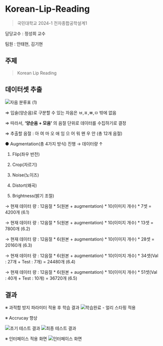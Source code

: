 # Korean-Lip-Reading

> 국민대학교 2024-1 전자종합공학설계1

담당교수 : 정성희 교수

팀원 : 안태현, 김기현

## 주제
> Korean Lip Reading

## 데이터셋 추출
![자음 분류표 (1)](https://github.com/ahntae98/Korean-Lip-Reading/assets/133379277/5a65cb3a-c025-4980-8b02-a3301e67a342)

⇒ 입술(양순음)로 구분할 수 있는 자음은 ㅂ,ㅍ,ㅃ,ㅁ 밖에 없음

⇒ 따라서, **‘양순음 + 모음’** 의 음절 단위로 데이터를 수집하기로 결정

⇒ 추출할 음절 : 아 여 마 오 애 임 으 어 워 왠 우 안 (총 12개 음절)

● Augmentation(총 4가지 방식) 진행 → 데이터량 ↑
1. Flip(좌우 반전)

2. Crop(자르기)
  
3. Noise(노이즈)
  
4. Distort(왜곡)
  
5. Brightness(밝기 조절)

→ 현재 데이터 량 : 12음절 * 5(원본 + augmentation) * 10(이미지 개수) * 7셋 = 4200개 (6.1)

→ 현재 데이터 량 : 12음절 * 5(원본 + augmentation) * 10(이미지 개수) * 13셋 = 7800개 (6.2)

→ 현재 데이터 량 : 12음절 * 6(원본 + augmentation) * 10(이미지 개수) * 28셋 = 20160개 (6.3)

→ 현재 데이터 량 : 12음절 * 6(원본 + augmentation) * 10(이미지 개수) * 34셋(Val : 27개 + Test : 7개) = 24480개 (6.4)

→ 현재 데이터 량 : 12음절 * 6(원본 + augmentation) * 10(이미지 개수) * 51셋(Val : 40개 + Test : 10개) = 36720개 (6.5)

## 결과
※ 과적합 방지 파라미터 적용 후 학습 결과
![학습완료 - 얼리 스타핑 적용](https://github.com/ahntae98/Korean-Lip-Reading/assets/133379277/aa0503d3-8aa4-419e-b697-19debf008651)

※ Accrucay 향상

![초기 테스트 결과](https://github.com/ahntae98/Korean-Lip-Reading/assets/133379277/a261096b-052d-46b3-beee-99b1b8926564) 
![최종 테스트 결과](https://github.com/ahntae98/Korean-Lip-Reading/assets/133379277/cceba588-5a92-4af3-a771-eaffbd1522dc)

※ 인터페이스 적용 화면
![인터페이스 화면](https://github.com/ahntae98/Korean-Lip-Reading/assets/133379277/c7925695-f0b8-4339-aa08-157a02dd0f2e)

